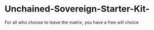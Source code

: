 # Unchained-Sovereign-Starter-Kit-
For all who choose to leave the matrix, you have a free will choice
